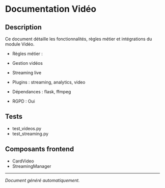 # Documentation Vidéo

## Description
Ce document détaille les fonctionnalités, règles métier et intégrations du module Vidéo.

- Règles métier :
- Gestion vidéos
- Streaming live


- Plugins : streaming, analytics, video
- Dépendances : flask, ffmpeg
- RGPD : Oui

## Tests
- test_videos.py
- test_streaming.py


## Composants frontend
- CardVideo
- StreamingManager


---
*Document généré automatiquement.*